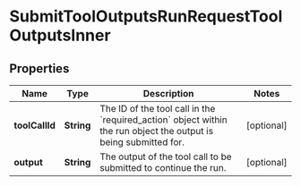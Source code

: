 

# SubmitToolOutputsRunRequestToolOutputsInner

## Properties

Name | Type | Description | Notes
------------ | ------------- | ------------- | -------------
**toolCallId** | **String** | The ID of the tool call in the &#x60;required_action&#x60; object within the run object the output is being submitted for. |  [optional]
**output** | **String** | The output of the tool call to be submitted to continue the run. |  [optional]




